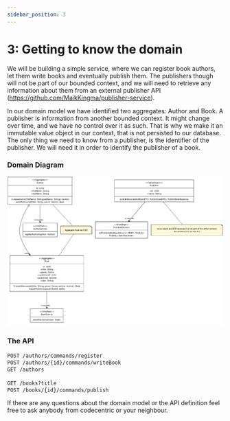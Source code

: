 ```yaml
---
sidebar_position: 3
---
```


# 3: Getting to know the domain
We will be building a simple service, where we can register book authors, let them write books and eventually 
publish them. The publishers though will not be part of our bounded context, and we will need to retrieve any 
information about them from an external publisher API (https://github.com/MaikKingma/publisher-service).

In our domain model we have identified two aggregates: Author and Book.
A publisher is information from another bounded context. It might change over time, and we have no control over it as such. 
That is why we make it an immutable value object in our context, that is not persisted to our database. The only 
thing we need to know from a publisher, is the identifier of the publisher. We will need it in order to identify the 
publisher of a book.

### Domain Diagram
![domain-model.png](domain-model.jpg)

### The API

```
POST /authors/commands/register
POST /authors/{id}/commands/writeBook
GET /authors

GET /books?title
POST /books/{id}/commands/publish
```

If there are any questions about the domain model or the API definition feel free to ask anybody from codecentric or 
your neighbour.





